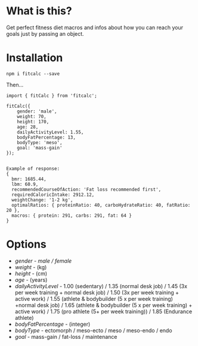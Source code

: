 # What is this?

Get perfect fitness diet macros and infos about how you can reach your goals just by passing an object.

# Installation

`npm i fitcalc --save`

Then...

```
import { fitCalc } from 'fitcalc';

fitCalc({
    gender: 'male',
    weight: 70,
    height: 170,
    age: 28,
    dailyActivityLevel: 1.55,
    bodyFatPercentage: 13,
    bodyType: 'meso',
    goal: 'mass-gain'
});


Example of response:
{
  bmr: 1685.44,
  lbm: 60.9,
  recommendedCourseOfAction: 'Fat loss recommended first',
  requiredCaloricIntake: 2912.12,
  weightChange: '1-2 kg',
  optimalRatios: { proteinRatio: 40, carboHydrateRatio: 40, fatRatio: 20 },
  macros: { protein: 291, carbs: 291, fat: 64 }
}
```

# Options

* *gender* - _male / female_
* *weight* - (kg)
* *height* - (cm)
* *age* - (years)
* *dailyActivityLevel* - 1.00 (sedentary) / 1.35 (normal desk job) / 1.45 (3x per week training + normal desk job) / 1.50 (3x per week training + active work) / 1.55 (athlete & bodybuilder (5 x per week training) +normal desk job) / 1.65 (athlete & bodybuilder (5 x per week training) + active work) / 1.75 (pro athlete (5+ per week training)) / 1.85 (Endurance athlete)
* *bodyFatPercentage* - (integer)
* *bodyType* - ectomorph / meso-ecto / meso / meso-endo / endo
* *goal* - mass-gain / fat-loss / maintenance 